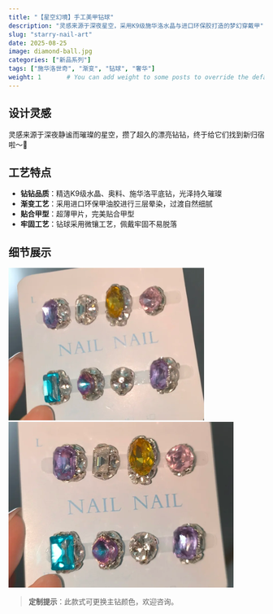 ```yaml
---
title: "【星空幻境】手工美甲钻球"
description: "灵感来源于深夜星空，采用K9级施华洛水晶与进口环保胶打造的梦幻穿戴甲"
slug: "starry-nail-art"
date: 2025-08-25
image: diamond-ball.jpg
categories: ["新品系列"]
tags: ["施华洛世奇", "渐变", "钻球", "奢华"]
weight: 1       # You can add weight to some posts to override the default sorting (date descending)
---
```


## 设计灵感
灵感来源于深夜静谧而璀璨的星空，攒了超久的漂亮钻钻，终于给它们找到新归宿啦～💎

## 工艺特点
- **钻钻品质**：精选K9级水晶、奥料、施华洛平底钻，光泽持久璀璨
- **渐变工艺**：采用进口环保甲油胶进行三层晕染，过渡自然细腻
- **贴合甲型**：超薄甲片，完美贴合甲型
- **牢固工艺**：钻球采用微镶工艺，佩戴牢固不易脱落

## 细节展示
![侧面效果1](detail-1.png) ![侧面效果2](detail-2.png)


> **定制提示**：此款式可更换主钻颜色，欢迎咨询。